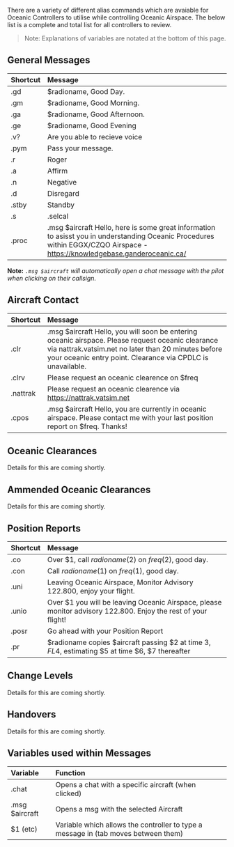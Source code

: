There are a variety of different alias commands which are avaiable for Oceanic Controllers to utilise while controlling Oceanic Airspace. The below list is a complete and total list for all controllers to review.

> Note: Explanations of variables are notated at the bottom of this page.

## General Messages
| Shortcut| Message|
| :--------------- | :-------------------------------------------------------------------------------------------- |
|.gd|$radioname, Good Day.|
|.gm|$radioname, Good Morning.|
|.ga|$radioname, Good Afternoon.|
|.ge|$radioname, Good Evening|
|.v?|Are you able to recieve voice|
|.pym|Pass your message.|
|.r|Roger|
|.a|Affirm|
|.n|Negative|
|.d|Disregard|
|.stby|Standby|
|.s|.selcal|
|.proc|.msg $aircraft Hello, here is some great information to asisst you in understanding Oceanic Procedures within EGGX/CZQO Airspace - https://knowledgebase.ganderoceanic.ca/|

**Note:** *```.msg $aircraft``` will automatically open a chat message with the pilot when clicking on their callsign.*

## Aircraft Contact
| Shortcut| Message|
| :--------------- | :-------------------------------------------------------------------------------------------- |
| .clr | .msg $aircraft Hello, you will soon be entering oceanic airspace. Please request oceanic clearance via nattrak.vatsim.net no later than 20 minutes before your oceanic entry point. Clearance via CPDLC is unavailable.|
|.clrv|Please request an oceanic clearence on $freq|
|.nattrak| Please request an oceanic clearence via https://nattrak.vatsim.net|
|.cpos| .msg $aircraft Hello, you are currently in oceanic airspace. Please contact me with your last position report on $freq. Thanks!|

## Oceanic Clearances
Details for this are coming shortly.

## Ammended Oceanic Clearances
Details for this are coming shortly.

## Position Reports
| Shortcut| Message|
| :--------------- | :-------------------------------------------------------------------------------------------- |
|.co|Over $1, call $radioname($2) on $freq($2), good day.|
|.con|Call $radioname($1) on $freq($1), good day.|
|.uni|Leaving Oceanic Airspace,  Monitor Advisory 122.800, enjoy your flight.
|.unio|Over $1 you will be leaving Oceanic Airspace, please monitor advisory 122.800. Enjoy the rest of your flight!|
|.posr|Go ahead with your Position Report|
|.pr|$radioname copies $aircraft passing $2 at time $3, FL$4, estimating $5 at time $6, $7 thereafter|

## Change Levels
Details for this are coming shortly.

## Handovers
Details for this are coming shortly.

## Variables used within Messages
| Variable | Function|
| :--------------- | :-------------------------------------------------------------------------------------------- |
|.chat|Opens a chat with a specific aircraft (when clicked)|
|.msg $aircraft|Opens a msg with the selected Aircraft
|$1 (etc)|Variable which allows the controller to type a message in (tab moves between them)